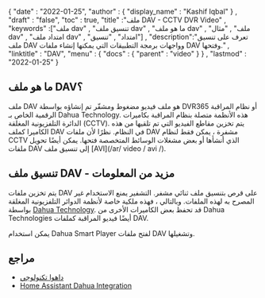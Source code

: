 {
  "date" : "2022-01-25",
  "author" : {
    "display_name" : "Kashif Iqbal"
} ,
  "draft" : "false",
  "toc" : true,
  "title" :"ملف DAV - CCTV DVR Video" ,
  "keywords" :["ملف dav" , "تنسيق ملف dav" , "ما هو ملف dav" , "ملف" , "مثال dav" , "امتداد ملف dav" , "امتداد" , "تنسيق"] ,
  "description":"تعرف على تنسيق ملف DAV وواجهات برمجة التطبيقات التي يمكنها إنشاء ملفات DAV وفتحها." ,
  "linktitle" : "DAV",
  "menu" : {
    "docs" : {
      "parent" : "video"
}
} ,
  "lastmod" : "2022-01-25"
}

## ما هو ملف DAV؟

ملف DAV هو ملف فيديو مضغوط ومشفّر تم إنشاؤه بواسطة DVR365 أو نظام المراقبة الرقمية الخاص بـ Dahua Technology. هذه الأنظمة متصلة بنظام المراقبة بكاميرات الدائرة التلفزيونية المغلقة (CCTV). يتم تخزين مقاطع الفيديو التي تم تلقيها من هذه الكاميرا كملف DAV في النظام. نظرًا لأن ملفات DAV مشفرة ، يمكن فقط لنظام CCTV الذي أنشأها أو بعض مشغلات الوسائط المتخصصة فتحها. يمكن أيضًا تحويل ملفات DAV إلى تنسيق ملف [AVI](/ar/ video / avi /).

## تنسيق ملف DAV - مزيد من المعلومات

يتم تخزين ملفات DAV على قرص بتنسيق ملف ثنائي مشفر. التشفير يمنع الاستخدام غير المصرح به لهذه الملفات. وبالتالي ، فهذه ملكية خاصة لأنظمة الدوائر التلفزيونية المغلقة بواسطة [Dahua Technology](https://www.dahuasecurity.com/). قد تحفظ بعض الكاميرات الأخرى من Dahua Technologies أيضًا فيديو المراقبة كملفات DAV.

يمكن استخدام Dahua Smart Player لفتح ملفات DAV وتشغيلها.

## مراجع ##

* [داهوا تكنولوجي](https://www.dahuasecurity.com/)
* [Home Assistant Dahua Integration](https://github.com/rroller/dahua)

